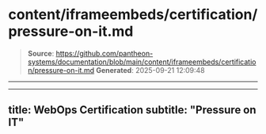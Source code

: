 # content/iframeembeds/certification/pressure-on-it.md

> **Source**: https://github.com/pantheon-systems/documentation/blob/main/content/iframeembeds/certification/pressure-on-it.md
> **Generated**: 2025-09-21 12:09:48

---

---
title: WebOps Certification
subtitle: "Pressure on IT"
---

<Partial file="certification-guide/pressure-on-it.md" />
